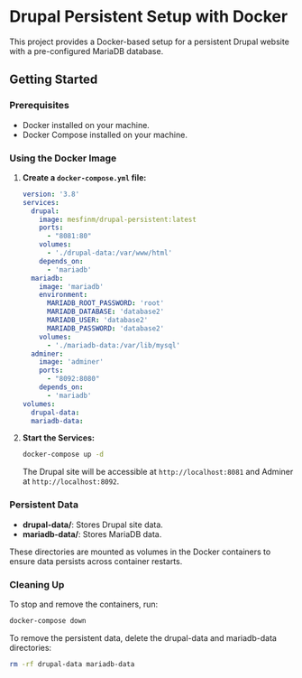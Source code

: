 # Drupal Persistent Setup with Docker

This project provides a Docker-based setup for a persistent Drupal website with a pre-configured MariaDB database. 

## Getting Started

### Prerequisites

- Docker installed on your machine.
- Docker Compose installed on your machine.

### Using the Docker Image

1. **Create a `docker-compose.yml` file:**

    ```yaml
    version: '3.8'
    services:
      drupal:
        image: mesfinm/drupal-persistent:latest
        ports:
          - "8081:80"
        volumes:
          - './drupal-data:/var/www/html'
        depends_on:
          - 'mariadb'
      mariadb:
        image: 'mariadb'
        environment:
          MARIADB_ROOT_PASSWORD: 'root'
          MARIADB_DATABASE: 'database2'
          MARIADB_USER: 'database2'
          MARIADB_PASSWORD: 'database2'
        volumes:
          - './mariadb-data:/var/lib/mysql'
      adminer:
        image: 'adminer'
        ports:
          - "8092:8080"
        depends_on:
          - 'mariadb'
    volumes:
      drupal-data:
      mariadb-data:
    ```

2. **Start the Services:**

    ```sh
    docker-compose up -d
    ```

   The Drupal site will be accessible at `http://localhost:8081` and Adminer at `http://localhost:8092`.

### Persistent Data

- **drupal-data/**: Stores Drupal site data.
- **mariadb-data/**: Stores MariaDB data.

These directories are mounted as volumes in the Docker containers to ensure data persists across container restarts.

### Cleaning Up

To stop and remove the containers, run:

```sh
docker-compose down

```

To remove the persistent data, delete the drupal-data and mariadb-data directories:

```sh
rm -rf drupal-data mariadb-data

```
